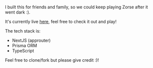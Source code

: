 I built this for friends and family, so we could keep playing Zorse after it went dark :).

It's currently live [here](https://liger.khir.ca), feel free to check it out and play!

The tech stack is:

- NextJS (approuter)
- Prisma ORM
- TypeScript

Feel free to clone/fork but please give credit :)!
